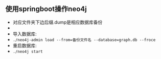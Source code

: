 ## 使用springboot操作neo4j

* 对应文件夹下边后缀.dump是相应数据库备份
* 
* 导入数据库:
* `./neo4j-admin load --from=备份文件名 --database=graph.db --froce`
* 重启数据库:
* `./neo4j start`

